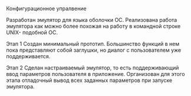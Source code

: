 Конфигурационное упралвение

Разработан эмулятор для языка оболочки ОС. Реализована работа эмулятора как можно более похожая на работу в командной строке UNIX- подобной ОС.

Этап 1
Создан минимальный прототип. Большинство функций в нем пока представляют собой заглушки, но диалог с пользователем уже поддерживается.

Этап 2
Сделан настраиваемый эмулятор, то есть поддерживающий ввод параметров
пользователя в приложение. Организован для этого этапа отладочный вывод всех заданных параметров при запуске эмулятора.

